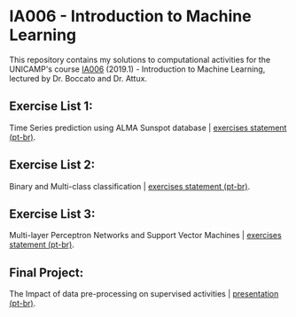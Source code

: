 # IA006 - Introduction to Machine Learning
This repository contains my solutions to computational activities for the UNICAMP's course [IA006](http://www.dca.fee.unicamp.br/~lboccato/ia006_1s2019.html) (2019.1) - Introduction to Machine Learning, 
lectured by Dr. Boccato and Dr. Attux.

## Exercise List 1:
Time Series prediction using ALMA Sunspot database | [exercises statement (pt-br)](EFC1/EFC1_IA006_1s2019.pdf).

## Exercise List 2:
Binary and Multi-class classification | [exercises statement (pt-br)](EFC2/EFC2_IA006_1s2019.pdf).

## Exercise List 3:
Multi-layer Perceptron Networks and Support Vector Machines | [exercises statement (pt-br)](EFC3/EFC3_IA006_1s2019.pdf).

## Final Project:
The Impact of data pre-processing on supervised activities | [presentation (pt-br)](https://github.com/SamuelBFG/IA006/blob/master/FinalProject/Final%20Project.pdf).
